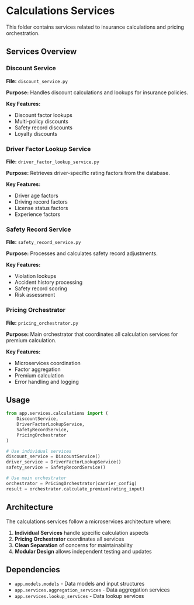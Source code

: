 # Calculations Services

This folder contains services related to insurance calculations and pricing orchestration.

## Services Overview

### Discount Service
**File:** `discount_service.py`

**Purpose:** Handles discount calculations and lookups for insurance policies.

**Key Features:**
- Discount factor lookups
- Multi-policy discounts
- Safety record discounts
- Loyalty discounts

### Driver Factor Lookup Service
**File:** `driver_factor_lookup_service.py`

**Purpose:** Retrieves driver-specific rating factors from the database.

**Key Features:**
- Driver age factors
- Driving record factors
- License status factors
- Experience factors

### Safety Record Service
**File:** `safety_record_service.py`

**Purpose:** Processes and calculates safety record adjustments.

**Key Features:**
- Violation lookups
- Accident history processing
- Safety record scoring
- Risk assessment

### Pricing Orchestrator
**File:** `pricing_orchestrator.py`

**Purpose:** Main orchestrator that coordinates all calculation services for premium calculation.

**Key Features:**
- Microservices coordination
- Factor aggregation
- Premium calculation
- Error handling and logging

## Usage

```python
from app.services.calculations import (
    DiscountService,
    DriverFactorLookupService,
    SafetyRecordService,
    PricingOrchestrator
)

# Use individual services
discount_service = DiscountService()
driver_service = DriverFactorLookupService()
safety_service = SafetyRecordService()

# Use main orchestrator
orchestrator = PricingOrchestrator(carrier_config)
result = orchestrator.calculate_premium(rating_input)
```

## Architecture

The calculations services follow a microservices architecture where:

1. **Individual Services** handle specific calculation aspects
2. **Pricing Orchestrator** coordinates all services
3. **Clean Separation** of concerns for maintainability
4. **Modular Design** allows independent testing and updates

## Dependencies

- `app.models.models` - Data models and input structures
- `app.services.aggregation_services` - Data aggregation services
- `app.services.lookup_services` - Data lookup services
